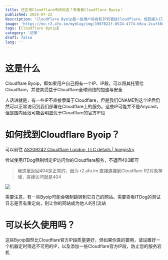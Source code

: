 ```yaml
---
title: 还在用Cloudflare传统优选？来看看Cloudflare Byoip！
published: 2025-07-22
description: 'Cloudflare Byoip是一些用户将自有IP托管给Cloudflare，使其接入Cloudflare全球网络，大部分IP质量比官方IP好得多，但，代价是什么呢？'
image: 'https://eo-r2.afo.im/myblog/img/1987022f-8524-4774-b6ca-2caf38d9820a.webp'
tags: [Cloudflare Byoip]
category: '记录'
draft: false 
lang: ''
---
```


# 这是什么

Cloudflare Byoip，即如果用户自己拥有一个IP、IP段，可以将其托管给Cloudflare，并使其受益于Cloudflare全球网络的加速与安全

人话讲就是，有一些IP不直接隶属于Cloudflare，但是我们CNAME到这个IP后仍然可以正常访问到我们部署在Cloudflare上的服务。这些IP可能并不是Anycast，但是国内延迟可能会明显优于Cloudflare的官方IP段

# 如何找到Cloudflare Byoip？

可以前往 [AS209242 Cloudflare London, LLC details | Ipregistry](https://ipregistry.co/AS209242#ranges)

尝试使用ITDog强制绑定IP访问你的Cloudflare服务，不返回403即可

> 我这里返回404是正常的，因为 r2.afo.im 直接连接到Cloudflare R2对象存储，直接访问就是404

![](https://eo-r2.afo.im/myblog/img/838f685e-3913-4b21-995e-5ee149f4bffa.webp)

需要注意，有一些Byoip可能会强制跳转到它自己的网站。需要查看ITDog的测试日志是否有重定向，别让你的网站成为他人的引流站

# 可以长久使用吗？

这些Byoip固然比Cloudflare官方IP段质量更好，但如果你真的要用，请设置好一个机器定时筛选不可用的IP，以及添加一些Cloudflare官方IP段，防止您的服务宕机

